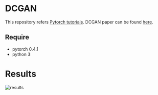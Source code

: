 # DCGAN
This repository refers [Pytorch tutorials](https://pytorch.org/tutorials/beginner/dcgan_faces_tutorial.html).
DCGAN paper can be found [here](https://arxiv.org/pdf/1511.06434.pdf).

## Require
* pytorch 0.4.1
* python 3

# Results
![results](./results/anima.gif)


